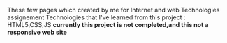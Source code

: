 These few pages which created by me for Internet and web Technologies assignement
Technologies that I've learned from this project : HTML5,CSS,JS
**currently this project is not completed,and this not a responsive web site**